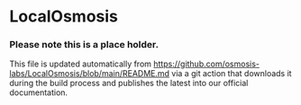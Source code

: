 # LocalOsmosis

### Please note this is a place holder.
This file is updated automatically from https://github.com/osmosis-labs/LocalOsmosis/blob/main/README.md via a git action that downloads it during the build process and publishes the latest into our official documentation.